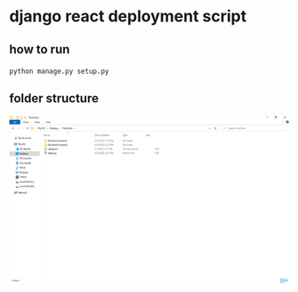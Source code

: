# django react deployment script

## how to run

`python manage.py setup.py`

## folder structure

![Alt text](img.png?raw=true "Folder Structure")
